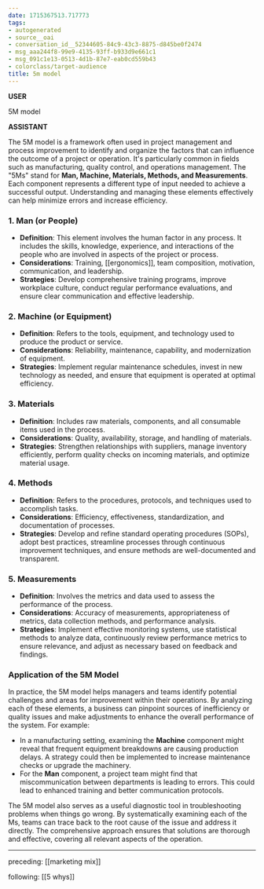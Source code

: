 ```yaml
---
date: 1715367513.717773
tags:
- autogenerated
- source__oai
- conversation_id__52344605-84c9-43c3-8875-d845be0f2474
- msg_aaa244f8-99e9-4135-93ff-b933d9e661c1
- msg_091c1e13-0513-4d1b-87e7-eab0cd559b43
- colorclass/target-audience
title: 5m model
---
```


**USER**

5M model


**ASSISTANT**

The 5M model is a framework often used in project management and process improvement to identify and organize the factors that can influence the outcome of a project or operation. It's particularly common in fields such as manufacturing, quality control, and operations management. The "5Ms" stand for **Man, Machine, Materials, Methods, and Measurements**. Each component represents a different type of input needed to achieve a successful output. Understanding and managing these elements effectively can help minimize errors and increase efficiency.

### 1. **Man (or People)**
- **Definition**: This element involves the human factor in any process. It includes the skills, knowledge, experience, and interactions of the people who are involved in aspects of the project or process.
- **Considerations**: Training, [[ergonomics]], team composition, motivation, communication, and leadership.
- **Strategies**: Develop comprehensive training programs, improve workplace culture, conduct regular performance evaluations, and ensure clear communication and effective leadership.

### 2. **Machine (or Equipment)**
- **Definition**: Refers to the tools, equipment, and technology used to produce the product or service.
- **Considerations**: Reliability, maintenance, capability, and modernization of equipment.
- **Strategies**: Implement regular maintenance schedules, invest in new technology as needed, and ensure that equipment is operated at optimal efficiency.

### 3. **Materials**
- **Definition**: Includes raw materials, components, and all consumable items used in the process.
- **Considerations**: Quality, availability, storage, and handling of materials.
- **Strategies**: Strengthen relationships with suppliers, manage inventory efficiently, perform quality checks on incoming materials, and optimize material usage.

### 4. **Methods**
- **Definition**: Refers to the procedures, protocols, and techniques used to accomplish tasks.
- **Considerations**: Efficiency, effectiveness, standardization, and documentation of processes.
- **Strategies**: Develop and refine standard operating procedures (SOPs), adopt best practices, streamline processes through continuous improvement techniques, and ensure methods are well-documented and transparent.

### 5. **Measurements**
- **Definition**: Involves the metrics and data used to assess the performance of the process.
- **Considerations**: Accuracy of measurements, appropriateness of metrics, data collection methods, and performance analysis.
- **Strategies**: Implement effective monitoring systems, use statistical methods to analyze data, continuously review performance metrics to ensure relevance, and adjust as necessary based on feedback and findings.

### Application of the 5M Model

In practice, the 5M model helps managers and teams identify potential challenges and areas for improvement within their operations. By analyzing each of these elements, a business can pinpoint sources of inefficiency or quality issues and make adjustments to enhance the overall performance of the system. For example:

- In a manufacturing setting, examining the **Machine** component might reveal that frequent equipment breakdowns are causing production delays. A strategy could then be implemented to increase maintenance checks or upgrade the machinery.
- For the **Man** component, a project team might find that miscommunication between departments is leading to errors. This could lead to enhanced training and better communication protocols.

The 5M model also serves as a useful diagnostic tool in troubleshooting problems when things go wrong. By systematically examining each of the Ms, teams can trace back to the root cause of the issue and address it directly. The comprehensive approach ensures that solutions are thorough and effective, covering all relevant aspects of the operation.


---

preceding: [[marketing mix]]  


following: [[5 whys]]